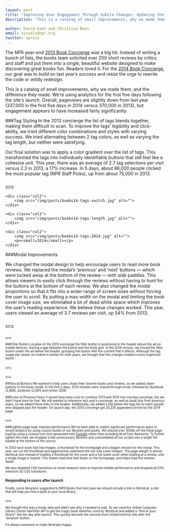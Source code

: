 ```yaml
---
layout: post
title: "Improving User Engagement Through Subtle Changes: Updating the Book Concierge"
description: "This is a catalog of small improvements, why we made them, and the difference they made."

author: David Eads and Christina Rees
email: visuals@npr.org
twitter: nprviz
---
```

The NPR year-end [2013 Book Concierge](http://apps.npr.org/best-books-2013/) was a big hit. Instead of writing a bunch of lists, the books team solicited over 200 short reviews by critics and staff and put them into a single, beautiful website designed to make discovering great books fun. Readers loved it. For the [2014 Book Concierge](http://apps.npr.org/best-books-2014/), our goal was to build  on last year’s success and resist the urge to rewrite the code or wildly redesign.

This is a catalog of small improvements, why we made them, and the difference they made. We’re using analytics for the first five days following the site's launch. Overall, pageviews are slightly down from last year (337,000 in the first five days in 2014 versus 370,000 in 2013), but engagement appears to have increased fairly significantly.


###Tag Styling
In the 2013 concierge the list of tags blends together, making them difficult to scan. To improve the tags’ legibility and click-ability, we tried different color combinations and styles with varying success. We tried alternating between 2 tag colors, as well as varying the tag length, but neither were satisfying.  

Our final solution was to apply a color gradient over the list of tags. This transformed the tags into individually identifiable buttons that still feel like a cohesive unit. This year, there was an average of 2.7 tag selections per visit versus 2.3 in 2013, a 17% increase. In 5 days, about 86,000 people clicked the most popular tag (NPR Staff Picks), up from about 75,000 in 2013. 

<div class="wrapper-image">
    <div class="col2">
        <img src="/img/posts/books14-tags-2013.jpg" alt="">
        <p><small>2013</small></p>
    </div>

    <div class="col2">
        <img src="/img/posts/books14-tags-switch.jpg" alt="">
    </div>

    <div class="col2">
        <img src="/img/posts/books14-tags-length.jpg" alt="">
    </div>

    <div class="col2">
        <img src="/img/posts/books14-tags-2014.jpg" alt="">
        <p><small>2014</small></p>
    </div>

</div>

###Modal Improvements

We changed the modal design to help encourage users to read more book reviews. We replaced the modal’s ‘previous’ and ‘next’ buttons &mdash; which were tucked away at the bottom of the review &mdash; with side paddles. This allows viewers to easily click through the reviews without having to hunt for the buttons at the bottom of each review. We also changed the modal proportions so that it fits into a wider range of screen sizes without forcing the user to scroll. By putting a max-width on the modal and limiting the book cover image size, we eliminated a lot of dead white space which improves the user’s reading experience. We believe these changes worked. This year, users viewed an average of 3.7 reviews per visit, up 54% from 2013.

<img src="/img/posts/books14-image-size-2013.jpg" alt="">
<p><small>2013<small></p>

<img src="/img/posts/books14-image-size-2014.jpg" alt="">
<p><small>2014</small></p>

###Filter Button Location
In the 2013 concierge the filter button is positioned in the header above the ad on mobile devices, leaving a gap between the button and the book grid. In the 2014 version, we moved the filter button under the ad below the header, grouping the button with the content that it affects. Although the tag usage per viewer on mobile is similar for both years, we thought that this change created a more organized layout.

<div class="wrapper-image">
    <div class="col">
        <img src="/img/posts/books14-filter-2013.jpg" alt="">
        <p><small>2013</small></p>
    </div>
    <div class="col">
        <img src="/img/posts/books14-filter-2014.jpg" alt="">
        <p><small>2014</small></p>
    </div>
</div>

###Social Buttons
We wanted to help users share their favorite books and reviews, so we added share buttons to the book modal. In the first 5 days, 6,110 reviews were shared through email, followed by facebook (2,866), pinterest (2,091) and twitter (559). 

###Links to Previous Years
It would have been cool to combine 2013 and 2014 into one big concierge, but we didn’t have time for that. We still wanted to reference last year’s concierge, as well as book lists from previous years, so we added these links to the header. Additionally, we added a link below the tags list to catch people who skipped past the header. On launch day, the 2013 concierge got 20,330 pageviews driven by the 2014 page.

<img src="/img/posts/books14-links-2014.jpg" alt="">
<p><small>2014</small></p>


###Lighten page load, improve performance
We’ve been able to realize significant performance gains in recent projects by using custom builds of our libraries and assets. We shaved over 300kb off the initial page load by using a custom icon font generated with [Fontello](http://fontello.com/) rather than including all of Font Awesome. To further lighten the load, we dropped a few unnecessary libraries and consolidated all our scripts into a single file loaded at the bottom of the source. 

In 2013 each book had two images, a thumbnail for the homepage and a bigger version for the modal.  This year, we cut the thumbnail and aggressively optimized the full-size cover images. The page weight is almost identical, but instead of loading a thumbnail for the cover and a full sized cover when looking at a review, only a single image is loaded. This makes load time feel faster on the homepage, and helps load the reviews faster. 

We also disabled CSS transitions at small viewport sizes to improve mobile performance and dropped all CPU intensive 3D CSS transitions.

### Responding to users after launch 
Finally, some librarians suggested to NPR Books that next year we should include a link to Worldcat, a site that will help you find a book at your local library.

<img src="/img/posts/books14-library.jpg" alt="">
<p><small>2014</small></p>

We thought this was a lovely idea and didn’t see why it needed to wait.  So we used the Online Computer Library Center identifier API to get the magic book identifier used by Worldcat and added a “find at your library” link the day after launch. This quickly became the second most clicked exterior link after the “amazon” button.

It’s always awesome to make librarians happy. 
